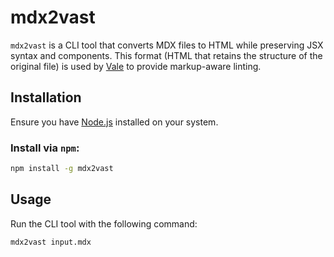# mdx2vast

`mdx2vast` is a CLI tool that converts MDX files to HTML while preserving
JSX syntax and components. This format (HTML that retains the structure of
the original file) is used by [Vale][1] to provide markup-aware linting.

## Installation

Ensure you have [Node.js](https://nodejs.org/) installed on your system.

### Install via `npm`:

```sh
npm install -g mdx2vast
```

## Usage

Run the CLI tool with the following command:

```sh
mdx2vast input.mdx
```

[1]: https://vale.sh/
